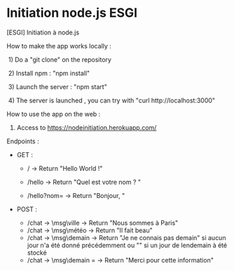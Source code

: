 # Initiation node.js ESGI
[ESGI] Initiation à node.js

How to make the app works locally : 

​    1) Do a "git clone" on the repository

​    2) Install npm : "npm install"

​    3) Launch the server : "npm start"

​    4) The server is launched , you can try with "curl http://localhost:3000"

How to use the app on the web : 

1) Access to https://nodeinitiation.herokuapp.com/

Endpoints : 

- GET : 

  - / -> Return "Hello World !"

  - /hello -> Return "Quel est votre nom ? "

  - /hello?nom=<name> -> Return "Bonjour, <name>"

    

- POST : 

  - /chat -> \msg\ville -> Return "Nous sommes à Paris"
  - /chat -> \msg\météo -> Return "Il fait beau"
  - /chat -> \msg\demain -> Return "Je ne connais pas demain" si aucun jour n'a été donné précédemment ou "<day>" si un jour de lendemain à été stocké
  - /chat -> \msg\demain = <day> -> Return "Merci pour cette information"

